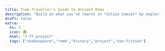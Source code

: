 ```yaml
---
title: Time-Traveller's Guide to Ancient Rome
description: "Build on what you've learnt in *Julius Caesar* by exploring life Ancient Rome with this fun project."
draft: false
extra:
  ks: 3
  icon: 🏛️
  html: "7-TT-project"
  tags: ["shakespeare","rome","history","project","non-fiction"]
---
```

